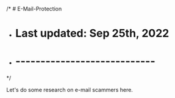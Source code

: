 /* # E-Mail-Protection
 * # Last updated: Sep 25th, 2022
 * # ----------------------------
 */

Let's do some research on e-mail scammers here.
